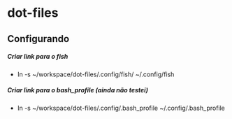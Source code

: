 dot-files
=========
## Configurando

##### Criar link para o fish
* ln -s ~/workspace/dot-files/.config/fish/ ~/.config/fish

##### Criar link para o bash_profile (ainda não testei)
* ln -s ~/workspace/dot-files/.config/.bash_profile ~/.config/.bash_profile

